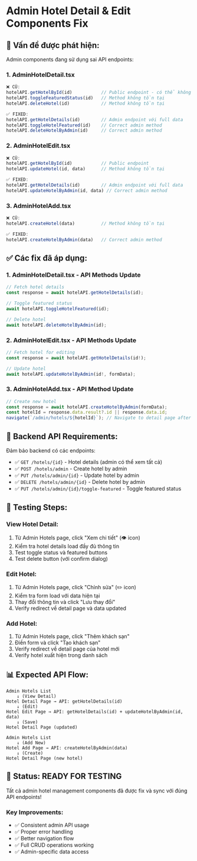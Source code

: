 # Admin Hotel Detail & Edit Components Fix

## 🐛 **Vấn đề được phát hiện:**

Admin components đang sử dụng sai API endpoints:

### **1. AdminHotelDetail.tsx**
```typescript
❌ CŨ:
hotelAPI.getHotelById(id)           // Public endpoint - có thể không có admin data
hotelAPI.toggleFeaturedStatus(id)   // Method không tồn tại
hotelAPI.deleteHotel(id)            // Method không tồn tại

✅ FIXED:
hotelAPI.getHotelDetails(id)        // Admin endpoint với full data
hotelAPI.toggleHotelFeatured(id)    // Correct admin method
hotelAPI.deleteHotelByAdmin(id)     // Correct admin method
```

### **2. AdminHotelEdit.tsx**
```typescript
❌ CŨ:
hotelAPI.getHotelById(id)           // Public endpoint
hotelAPI.updateHotel(id, data)      // Method không tồn tại

✅ FIXED:
hotelAPI.getHotelDetails(id)        // Admin endpoint với full data
hotelAPI.updateHotelByAdmin(id, data) // Correct admin method
```

### **3. AdminHotelAdd.tsx**
```typescript
❌ CŨ:
hotelAPI.createHotel(data)          // Method không tồn tại

✅ FIXED:
hotelAPI.createHotelByAdmin(data)   // Correct admin method
```

## ✅ **Các fix đã áp dụng:**

### **1. AdminHotelDetail.tsx - API Methods Update**
```typescript
// Fetch hotel details
const response = await hotelAPI.getHotelDetails(id);

// Toggle featured status
await hotelAPI.toggleHotelFeatured(id);

// Delete hotel
await hotelAPI.deleteHotelByAdmin(id);
```

### **2. AdminHotelEdit.tsx - API Methods Update**
```typescript
// Fetch hotel for editing
const response = await hotelAPI.getHotelDetails(id!);

// Update hotel
await hotelAPI.updateHotelByAdmin(id!, formData);
```

### **3. AdminHotelAdd.tsx - API Method Update**
```typescript
// Create new hotel
const response = await hotelAPI.createHotelByAdmin(formData);
const hotelId = response.data.result?.id || response.data.id;
navigate(`/admin/hotels/${hotelId}`); // Navigate to detail page after creation
```

## 🔄 **Backend API Requirements:**

Đảm bảo backend có các endpoints:
- ✅ `GET /hotels/{id}` - Hotel details (admin có thể xem tất cả)
- ✅ `POST /hotels/admin` - Create hotel by admin
- ✅ `PUT /hotels/admin/{id}` - Update hotel by admin
- ✅ `DELETE /hotels/admin/{id}` - Delete hotel by admin
- ✅ `PUT /hotels/admin/{id}/toggle-featured` - Toggle featured status

## 🎯 **Testing Steps:**

### **View Hotel Detail:**
1. Từ Admin Hotels page, click "Xem chi tiết" (👁️ icon)
2. Kiểm tra hotel details load đầy đủ thông tin
3. Test toggle status và featured buttons
4. Test delete button (với confirm dialog)

### **Edit Hotel:**
1. Từ Admin Hotels page, click "Chỉnh sửa" (✏️ icon)
2. Kiểm tra form load với data hiện tại
3. Thay đổi thông tin và click "Lưu thay đổi"
4. Verify redirect về detail page và data updated

### **Add Hotel:**
1. Từ Admin Hotels page, click "Thêm khách sạn"
2. Điền form và click "Tạo khách sạn"
3. Verify redirect về detail page của hotel mới
4. Verify hotel xuất hiện trong danh sách

## 📊 **Expected API Flow:**

```
Admin Hotels List
    ↓ (View Detail)
Hotel Detail Page → API: getHotelDetails(id)
    ↓ (Edit)
Hotel Edit Page → API: getHotelDetails(id) + updateHotelByAdmin(id, data)
    ↓ (Save)
Hotel Detail Page (updated)

Admin Hotels List
    ↓ (Add New)
Hotel Add Page → API: createHotelByAdmin(data)
    ↓ (Create)
Hotel Detail Page (new hotel)
```

## 🚀 **Status: READY FOR TESTING**

Tất cả admin hotel management components đã được fix và sync với đúng API endpoints! 

### **Key Improvements:**
- ✅ Consistent admin API usage
- ✅ Proper error handling
- ✅ Better navigation flow
- ✅ Full CRUD operations working
- ✅ Admin-specific data access 